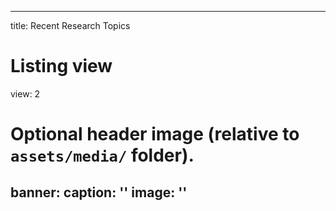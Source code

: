 
---
title: Recent Research Topics

# Listing view
view: 2


# Optional header image (relative to `assets/media/` folder).
banner:
  caption: ''
  image: ''
---
<br/>

